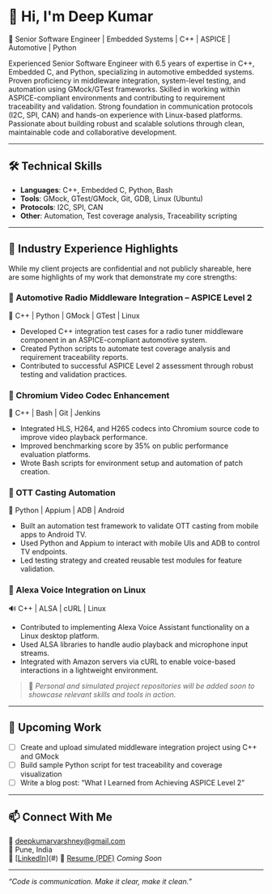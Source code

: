 # 👋 Hi, I'm Deep Kumar

🚗 Senior Software Engineer | Embedded Systems | C++ | ASPICE | Automotive | Python

Experienced Senior Software Engineer with 6.5 years of expertise in C++, Embedded C, and Python, specializing in automotive embedded systems. Proven proficiency in middleware integration, system-level testing, and automation using GMock/GTest frameworks. Skilled in working within ASPICE-compliant environments and contributing to requirement traceability and validation. Strong foundation in communication protocols (I2C, SPI, CAN) and hands-on experience with Linux-based platforms. Passionate about building robust and scalable solutions through clean, maintainable code and collaborative development.

---

## 🛠️ Technical Skills

- **Languages**: C++, Embedded C, Python, Bash
- **Tools**: GMock, GTest/GMock, Git, GDB, Linux (Ubuntu)
- **Protocols**: I2C, SPI, CAN
- **Other**: Automation, Test coverage analysis, Traceability scripting

---

## 🚀 Industry Experience Highlights

While my client projects are confidential and not publicly shareable, here are some highlights of my work that demonstrate my core strengths:

### 🔹 Automotive Radio Middleware Integration – ASPICE Level 2  
🧪 C++ | Python | GMock | GTest | Linux  
- Developed C++ integration test cases for a radio tuner middleware component in an ASPICE-compliant automotive system.  
- Created Python scripts to automate test coverage analysis and requirement traceability reports.  
- Contributed to successful ASPICE Level 2 assessment through robust testing and validation practices.

### 🔹 Chromium Video Codec Enhancement  
🎥 C++ | Bash | Git | Jenkins  
- Integrated HLS, H264, and H265 codecs into Chromium source code to improve video playback performance.  
- Improved benchmarking score by 35% on public performance evaluation platforms.  
- Wrote Bash scripts for environment setup and automation of patch creation.

### 🔹 OTT Casting Automation  
📱 Python | Appium | ADB | Android  
- Built an automation test framework to validate OTT casting from mobile apps to Android TV.  
- Used Python and Appium to interact with mobile UIs and ADB to control TV endpoints.  
- Led testing strategy and created reusable test modules for feature validation.

### 🔹 Alexa Voice Integration on Linux  
🔊 C++ | ALSA | cURL | Linux  
- Contributed to implementing Alexa Voice Assistant functionality on a Linux desktop platform.  
- Used ALSA libraries to handle audio playback and microphone input streams.  
- Integrated with Amazon servers via cURL to enable voice-based interactions in a lightweight environment.

> 📝 *Personal and simulated project repositories will be added soon to showcase relevant skills and tools in action.*

---

## 📌 Upcoming Work

- [ ] Create and upload simulated middleware integration project using C++ and GMock  
- [ ] Build sample Python script for test traceability and coverage visualization  
- [ ] Write a blog post: “What I Learned from Achieving ASPICE Level 2”  

---

## 📫 Connect With Me

📧 deepkumarvarshney@gmail.com  
📍 Pune, India  
🔗 [[LinkedIn](www.linkedin.com/in/deep-kumar-43546b35)](#)
🧾 [Resume (PDF)](#) *Coming Soon*

---

*“Code is communication. Make it clear, make it clean.”*
